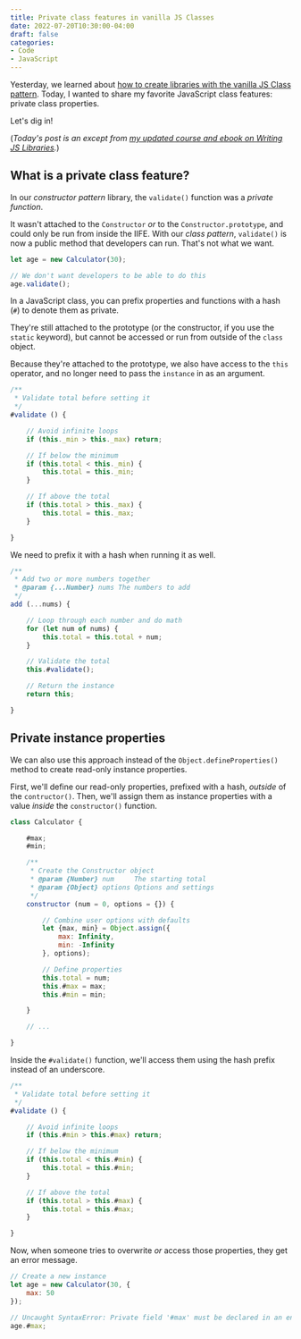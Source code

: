 ```yaml
---
title: Private class features in vanilla JS Classes
date: 2022-07-20T10:30:00-04:00
draft: false
categories:
- Code
- JavaScript
---
```


Yesterday, we learned about [how to create libraries with the vanilla JS Class pattern](/the-vanilla-js-class-pattern/). Today, I wanted to share my favorite JavaScript class features: private class properties.

Let's dig in!

(_Today's post is an except from [my updated course and ebook on Writing JS Libraries](https://vanillajsguides.com/writing-js-libraries/)._)

## What is a private class feature?

In our _constructor pattern_ library, the `validate()` function was a _private function_.

It wasn't attached to the `Constructor` _or_ to the `Constructor.prototype`, and could only be run from inside the IIFE. With our _class pattern_, `validate()` is now a public method that developers can run. That's not what we want.

```javascript
let age = new Calculator(30);

// We don't want developers to be able to do this
age.validate();
```

In a JavaScript class, you can prefix properties and functions with a hash (`#`) to denote them as private.

They're still attached to the prototype (or the constructor, if you use the `static` keyword), but cannot be accessed or run from outside of the `class` object.

Because they're attached to the prototype, we also have access to the `this` operator, and no longer need to pass the `instance` in as an argument.

```javascript
/**
 * Validate total before setting it
 */
#validate () {

	// Avoid infinite loops
	if (this._min > this._max) return;

	// If below the minimum
	if (this.total < this._min) {
		this.total = this._min;
	}

	// If above the total
	if (this.total > this._max) {
		this.total = this._max;
	}

}
```

We need to prefix it with a hash when running it as well.

```javascript
/**
 * Add two or more numbers together
 * @param {...Number} nums The numbers to add
 */
add (...nums) {

	// Loop through each number and do math
	for (let num of nums) {
		this.total = this.total + num;
	}

	// Validate the total
	this.#validate();

	// Return the instance
	return this;

}
```

## Private instance properties

We can also use this approach instead of the `Object.defineProperties()` method to create read-only instance properties.

First, we'll define our read-only properties, prefixed with a hash, _outside_ of the `contructor()`. Then, we'll assign them as instance properties with a value _inside_ the `constructor()` function.

```javascript
class Calculator {

	#max;
	#min;

	/**
	 * Create the Constructor object
	 * @param {Number} num     The starting total
	 * @param {Object} options Options and settings
	 */
	constructor (num = 0, options = {}) {

		// Combine user options with defaults
		let {max, min} = Object.assign({
			max: Infinity,
			min: -Infinity
		}, options);

		// Define properties
		this.total = num;
		this.#max = max;
		this.#min = min;

	}

	// ...

}
```

Inside the `#validate()` function, we'll access them using the hash prefix instead of an underscore.

```javascript
/**
 * Validate total before setting it
 */
#validate () {

	// Avoid infinite loops
	if (this.#min > this.#max) return;

	// If below the minimum
	if (this.total < this.#min) {
		this.total = this.#min;
	}

	// If above the total
	if (this.total > this.#max) {
		this.total = this.#max;
	}

}
```

Now, when someone tries to overwrite _or_ access those properties, they get an error message.

```javascript
// Create a new instance
let age = new Calculator(30, {
	max: 50
});

// Uncaught SyntaxError: Private field '#max' must be declared in an enclosing class
age.#max;
```